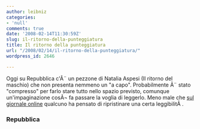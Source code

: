 ```yaml
---
author: leibniz
categories:
- 'null'
comments: true
date: '2008-02-14T11:30:59Z'
slug: il-ritorno-della-punteggiatura
title: Il ritorno della punteggiatura
url: "/2008/02/14/il-ritorno-della-punteggiatura/"
wordpress_id: 2646

---
```

Oggi su Repubblica c'Ã¨ un pezzone di Natalia Aspesi (Il ritorno del maschio) che non presenta nemmeno un "a capo". Probabilmente Ã¨ stato "compresso" per farlo stare tutto nello spazio previsto, comunque un'impaginazione cosÃ¬ fa passare la voglia di leggerlo. Meno male che [sul giornale online](https://www.repubblica.it/2008/02/sezioni/cronaca/napoli-aborto/commento-aspesi/commento-aspesi.html) qualcuno ha pensato di ripristinare una certa leggibilitÃ .


### Repubblica
